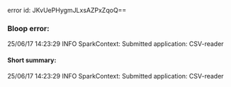 error id: JKvUePHygmJLxsAZPxZqoQ==
### Bloop error:

25/06/17 14:23:29 INFO SparkContext: Submitted application: CSV-reader
#### Short summary: 

25/06/17 14:23:29 INFO SparkContext: Submitted application: CSV-reader